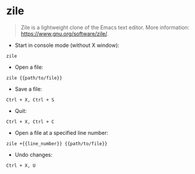 # zile

> Zile is a lightweight clone of the Emacs text editor.
> More information: <https://www.gnu.org/software/zile/>.

- Start in console mode (without X window):

`zile`

- Open a file:

`zile {{path/to/file}}`

- Save a file:

`Ctrl + X, Ctrl + S`

- Quit:

`Ctrl + X, Ctrl + C`

- Open a file at a specified line number:

`zile +{{line_number}} {{path/to/file}}`

- Undo changes:

`Ctrl + X, U`
